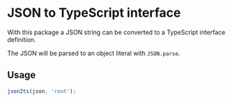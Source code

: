 # JSON to TypeScript interface

With this package a JSON string can be converted to a TypeScript interface definition.

The JSON will be parsed to an object literal with `JSON.parse`. 

## Usage

```typescript
json2ts(json, 'root');
```
 
